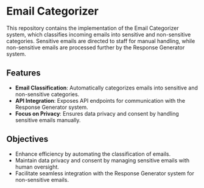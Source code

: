 # Email Categorizer

This repository contains the implementation of the Email Categorizer system, which classifies incoming emails into sensitive and non-sensitive categories. Sensitive emails are directed to staff for manual handling, while non-sensitive emails are processed further by the Response Generator system.

## Features

- **Email Classification**: Automatically categorizes emails into sensitive and non-sensitive categories.
- **API Integration**: Exposes API endpoints for communication with the Response Generator system.
- **Focus on Privacy**: Ensures data privacy and consent by handling sensitive emails manually.

## Objectives

- Enhance efficiency by automating the classification of emails.
- Maintain data privacy and consent by managing sensitive emails with human oversight.
- Facilitate seamless integration with the Response Generator system for non-sensitive emails.

